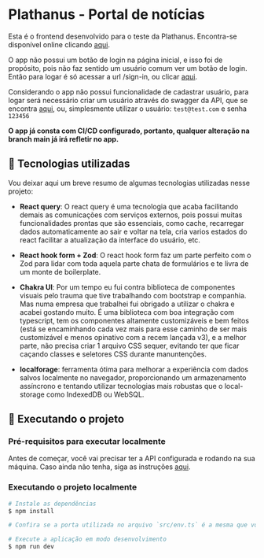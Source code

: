 # Plathanus - Portal de notícias

Esta é o frontend desenvolvido para o teste da Plathanus. Encontra-se disponível online clicando [aqui](https://plathanus.utamo.com.br). 

O app não possui um botão de login na página inicial, e isso foi de propósito, pois não faz sentido um usuário comum ver um botão de login. Então para logar é só acessar a url /sign-in, ou clicar [aqui](https://plathanus.utamo.com.br/sign-in).

Considerando o app não possui funcionalidade de cadastrar usuário, para logar será necessário criar um usuário através do swagger da API, que se encontra [aqui](https://api-plathanus.utamo.com.br/docs), ou, simplesmente utilizar o usuário: `test@test.com` e senha `123456`

**O app já consta com CI/CD configurado, portanto, qualquer alteração na branch main já irá refletir no app.**

## 💭 Tecnologias utilizadas
Vou deixar aqui um breve resumo de algumas tecnologias utilizadas nesse projeto:

- **React query**: O react query é uma tecnologia que acaba facilitando demais as comunicações com serviços externos, pois possui muitas funcionalidades prontas que são essenciais, como cache, recarregar dados automaticamente ao sair e voltar na tela, cria varios estados do react facilitar a atualização da interface do usuário, etc.

- **React hook form + Zod**: O react hook form faz um parte perfeito com o Zod para lidar com toda aquela parte chata de formulários e te livra de um monte de boilerplate.

- **Chakra UI**: Por um tempo eu fui contra biblioteca de componentes visuais pelo trauma que tive trabalhando com bootstrap e companhia. Mas numa empresa que trabalhei fui obrigado a utilizar o chakra e acabei gostando muito. É uma biblioteca com boa integração com typescript, tem os componentes altamente customizáveis e bem feitos (está se encaminhando cada vez mais para esse caminho de ser mais customizável e menos opinativo com a recem lançada v3), e a melhor parte, não precisa criar 1 arquivo CSS sequer, evitando ter que ficar caçando classes e seletores CSS durante manuntenções. 

- **localforage**: ferramenta ótima para melhorar a experiência com dados salvos localmente no navegador, proporcionando um armazenamento assíncrono e tentando utilizar tecnologias mais robustas que o local-storage como IndexedDB ou WebSQL.

## 🔧 Executando o projeto
### Pré-requisitos para executar localmente

Antes de começar, você vai precisar ter a API configurada e rodando na sua máquina. Caso ainda não tenha, siga as instruções [aqui](https://github.com/Joaoo1/plathanus-backend?tab=readme-ov-file#api-plathanus).

### Executando o projeto localmente

```bash
# Instale as dependências
$ npm install

# Confira se a porta utilizada no arquivo `src/env.ts` é a mesma que você está executando a API localmente

# Execute a aplicação em modo desenvolvimento
$ npm run dev
```

